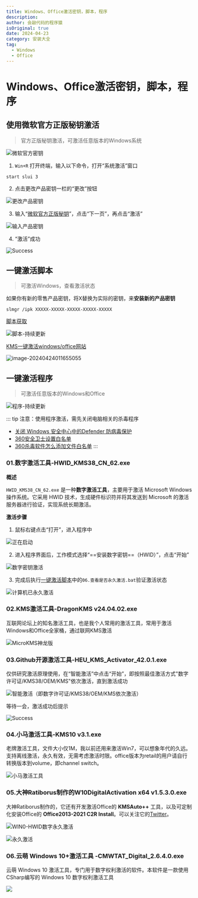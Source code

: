 ```yaml
---
title: Windows、Office激活密钥，脚本，程序
description:
author: 会敲代码的程序猿
isOriginal: true
date: 2024-04-23
category: 安装大全
tag:
  - Windows
  - Office
---
```


# Windows、Office激活密钥，脚本，程序

## 使用微软官方正版秘钥激活

> 官方正版秘钥激活，可激活任意版本的Windows系统

![微软官方密钥](http://img.geekyspace.cn/pictures/2024/202404231858402.png)

1. `Win+R` 打开终端，输入以下命令，打开“系统激活”窗口

```shell
start slui 3
```

2. 点击更改产品密钥一栏的“更改”按钮

![更改产品密钥](http://img.geekyspace.cn/pictures/2024/202404232040995.png)

3. 输入“[微软官方正版秘钥](闲鱼地址)”，点击“下一页”，再点击“激活”

![输入产品密钥](http://img.geekyspace.cn/pictures/2024/202404232318292.png)

4. “激活”成功

![Success](http://img.geekyspace.cn/pictures/2024/202404232327475.png)	

## 一键激活脚本

> 可激活Windows，查看激活状态

如果你有新的零售产品密钥，将X替换为实际的密钥，来**安装新的产品密钥**

```shell
slmgr /ipk XXXXX-XXXXX-XXXXX-XXXXX-XXXXX
```

[脚本获取](/闲鱼地址)

![脚本-持续更新](http://img.geekyspace.cn/pictures/2024/202404231900072.png)

[KMS一键激活windows/office网站](https://kms.cx/)

![image-20240424011655055](http://img.geekyspace.cn/pictures/2024/202404240116136.png)

## 一键激活程序

> 可激活任意版本的Windows和Office

![程序-持续更新](http://img.geekyspace.cn/pictures/2024/202404231900370.png)

::: tip 注意：使用程序激活，需先关闭电脑相关的杀毒程序

* [关闭 Windows 安全中心中的Defender 防病毒保护](https://support.microsoft.com/zh-cn/windows/%E5%85%B3%E9%97%AD-windows-%E5%AE%89%E5%85%A8%E4%B8%AD%E5%BF%83%E4%B8%AD%E7%9A%84defender-%E9%98%B2%E7%97%85%E6%AF%92%E4%BF%9D%E6%8A%A4-99e6004f-c54c-8509-773c-a4d776b77960)
* [360安全卫士设置白名单](http://www.fastaux.com/index.php?c=show&id=54)
* [360杀毒软件怎么添加文件白名单](https://www.eyunsou.com/360sd/gongnneg/bmd/)
  :::

### 01.数字激活工具-HWID_KMS38_CN_62.exe

**概述**

`HWID_KMS38_CN_62.exe` 是一种**数字激活工具**，主要用于激活 Microsoft Windows 操作系统。它采用 HWID 技术，生成硬件标识符并将其发送到 Microsoft 的激活服务器进行验证，实现系统长期激活。 

**激活步骤**

1. 鼠标右键点击“打开”，进入程序中

![正在启动](http://img.geekyspace.cn/pictures/2024/202404232343700.png)

2. 进入程序界面后，工作模式选择“==安装数字密钥==（HWID）”，点击“开始”

![数字密钥激活](http://img.geekyspace.cn/pictures/2024/202404232345572.png)

3. 完成后执行[一键激活脚本](#一键激活脚本)中的`06.查看是否永久激活.bat`验证激活状态

![计算机已永久激活](http://img.geekyspace.cn/pictures/2024/202404232347627.png)

### 02.KMS激活工具-DragonKMS v24.04.02.exe

互联网论坛上的知名激活工具，也是我个人常用的激活工具，常用于激活Windows和Office全家桶，通过联网KMS激活

![MicroKMS神龙版](http://img.geekyspace.cn/pictures/2024/202404232356474.png)

### 03.Github开源激活工具-HEU_KMS_Activator_42.0.1.exe

仅供研究激活原理使用，在“智能激活”中点击“开始”，即按照最佳激活方式"数字许可证/KMS38/OEM/KMS"依次激活，直到激活成功

![智能激活（即数字许可证/KMS38/OEM/KMS依次激活）](http://img.geekyspace.cn/pictures/2024/202404240021458.png)

等待一会，激活成功后提示

![Success](http://img.geekyspace.cn/pictures/2024/202404240027800.png)

### 04.小马激活工具-KMS10  v3.1.exe

老牌激活工具，文件大小仅1M，我以前还用来激活Win7，可以想象年代的久远。支持离线激活，永久有效，无需考虑激活时限。office版本为retail的用户请自行转换版本到volume，即channel switch。

![小马激活工具](http://img.geekyspace.cn/pictures/2024/202404240037901.png)



### 05.大神Ratiborus制作的W10DigitalActivation x64 v1.5.3.0.exe

大神Ratiborus制作的，它还有开发激活Office的 **KMSAuto++** 工具，以及可定制化安装Office的 **Office2013-2021 C2R Install**。可以关注它的[Twitter](https://twitter.com/ratiborus58)。

![WIN0-HWID数字永久激活](http://img.geekyspace.cn/pictures/2024/202404240055203.png)

![永久激活](http://img.geekyspace.cn/pictures/2024/202404240057039.png)

### 06.云萌 Windows 10+激活工具 -CMWTAT_Digital_2.6.4.0.exe

云萌 Windows 10 激活工具，专门用于数字权利激活的软件。本软件是一款使用CSharp编写的 Windows 10 数字权利激活工具

![	](http://img.geekyspace.cn/pictures/2024/202404240106825.png)
